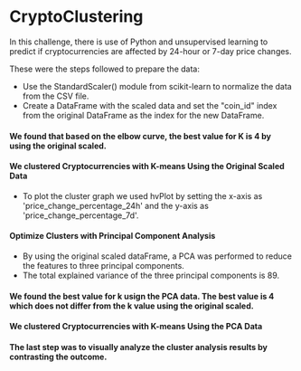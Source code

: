 # CryptoClustering
In this challenge, there is use of Python and unsupervised learning to predict if cryptocurrencies are affected by 24-hour or 7-day price changes.

These were the steps followed to prepare the data:

* Use the StandardScaler() module from scikit-learn to normalize the data from the CSV file.
* Create a DataFrame with the scaled data and set the "coin_id" index from the original DataFrame as the index for the new DataFrame.
#### We found that based on the elbow curve, the best value for K is 4 by using the original scaled.
#### We clustered Cryptocurrencies with K-means Using the Original Scaled Data
* To plot the cluster graph we used hvPlot by setting the x-axis as 'price_change_percentage_24h' and the y-axis as 'price_change_percentage_7d'.

#### Optimize Clusters with Principal Component Analysis
* By using the original scaled dataFrame, a PCA was performed to reduce the features to three principal components.  
* The total explained variance of the three principal components is 89. 

#### We found the best value for k usign the PCA data. The best value is 4 which does not differ from the k value using the original scaled. 

#### We clustered Cryptocurrencies with K-means Using the PCA Data

#### The last step was to visually analyze the cluster analysis results by contrasting the outcome.
